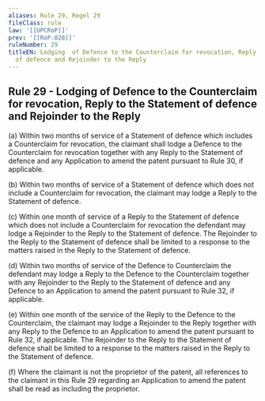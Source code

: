 ```yaml
---
aliases: Rule 29, Regel 29
fileClass: rule
law: '[[UPCRoP]]'
prev: '[[RoP.028]]'
ruleNumber: 29
titleEN: Lodging  of Defence to the Counterclaim for revocation, Reply to the Statement
  of defence and Rejoinder to the Reply
---
```


## Rule 29 - Lodging  of Defence to the Counterclaim for revocation, Reply to the Statement of defence and Rejoinder to the Reply

   (a) Within two months of service of a Statement of defence which includes a Counterclaim for revocation, the claimant shall lodge a Defence to the Counterclaim for revocation together with any Reply to the Statement of defence and any Application to amend the patent pursuant to Rule 30, if applicable.

   (b) Within two months of service of a Statement of defence which does not include a Counterclaim for revocation, the claimant may lodge a Reply to the Statement of defence.  

   (c) Within one month of service of a Reply to the Statement of defence which does not include a Counterclaim for revocation the defendant may lodge a Rejoinder to the Reply to the Statement of defence.  The Rejoinder to the Reply to the Statement of defence shall be limited to a response to the matters raised in the Reply to the Statement of defence.  

   (d) Within two months of service of the Defence to Counterclaim the defendant may lodge a Reply to the Defence to the Counterclaim together with any Rejoinder to the Reply to the Statement of defence and any Defence to an Application to amend the patent pursuant to Rule 32, if applicable.  

   (e) Within one month of the service of the Reply to the Defence to the Counterclaim, the claimant  may lodge a Rejoinder to the Reply together with any Reply to the Defence to an Application to amend the patent pursuant to Rule 32, if applicable. The Rejoinder to the Reply to the Statement of defence shall be limited to a response to the matters raised in the Reply to the Statement of defence.

   (f) Where the claimant is not the proprietor of the patent, all references to the claimant in this Rule 29 regarding an Application to amend the patent shall be read as including the proprietor.
